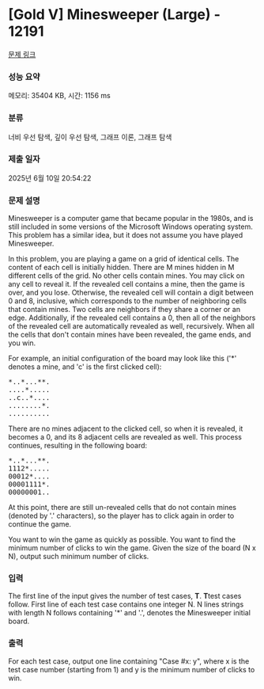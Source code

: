# [Gold V] Minesweeper (Large) - 12191 

[문제 링크](https://www.acmicpc.net/problem/12191) 

### 성능 요약

메모리: 35404 KB, 시간: 1156 ms

### 분류

너비 우선 탐색, 깊이 우선 탐색, 그래프 이론, 그래프 탐색

### 제출 일자

2025년 6월 10일 20:54:22

### 문제 설명

<p>Minesweeper is a computer game that became popular in the 1980s, and is still included in some versions of the Microsoft Windows operating system. This problem has a similar idea, but it does not assume you have played Minesweeper.</p>

<p>In this problem, you are playing a game on a grid of identical cells. The content of each cell is initially hidden. There are M mines hidden in M different cells of the grid. No other cells contain mines. You may click on any cell to reveal it. If the revealed cell contains a mine, then the game is over, and you lose. Otherwise, the revealed cell will contain a digit between 0 and 8, inclusive, which corresponds to the number of neighboring cells that contain mines. Two cells are neighbors if they share a corner or an edge. Additionally, if the revealed cell contains a 0, then all of the neighbors of the revealed cell are automatically revealed as well, recursively. When all the cells that don't contain mines have been revealed, the game ends, and you win.</p>

<p>For example, an initial configuration of the board may look like this ('*' denotes a mine, and 'c' is the first clicked cell):</p>

<pre>*..*...**.
....*.....
..c..*....
........*.
..........
</pre>

<p>There are no mines adjacent to the clicked cell, so when it is revealed, it becomes a 0, and its 8 adjacent cells are revealed as well. This process continues, resulting in the following board:</p>

<pre>*..*...**.
1112*.....
00012*....
00001111*.
00000001..
</pre>

<p>At this point, there are still un-revealed cells that do not contain mines (denoted by '.' characters), so the player has to click again in order to continue the game.</p>

<p>You want to win the game as quickly as possible. You want to find the minimum number of clicks to win the game. Given the size of the board (N x N), output such minimum number of clicks.</p>

### 입력 

 <p>The first line of the input gives the number of test cases, <strong>T</strong>. <strong>T</strong>test cases follow. First line of each test case contains one integer N. N lines strings with length N follows containing '*' and '.', denotes the Minesweeper initial board.</p>

### 출력 

 <p>For each test case, output one line containing "Case #x: y", where x is the test case number (starting from 1) and y is the minimum number of clicks to win.</p>

